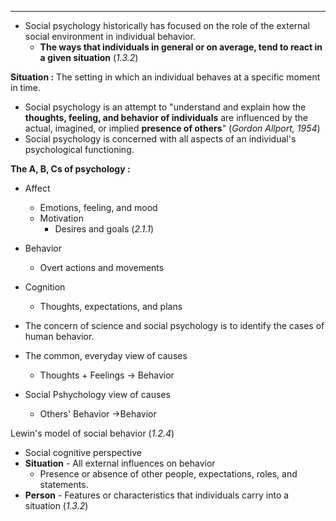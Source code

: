 ***
- Social psychology historically has focused on the role of the external social environment in individual behavior.
	- **The ways that individuals in general or on average, tend to react in a given situation** (*1.3.2*)

**Situation :** The setting in which an individual behaves at a specific moment in time.

- Social psychology is an attempt to "understand and explain how the **thoughts, feeling, and behavior of individuals** are influenced by the actual, imagined, or implied **presence of others**" (*Gordon Allport, 1954*)
- Social psychology is concerned with all aspects of an individual's psychological functioning.

**The A, B, Cs of psychology :**
- Affect
	- Emotions, feeling, and mood
	- Motivation
		- Desires and goals (*2.1.1*)
- Behavior
	- Overt actions and movements
- Cognition
	- Thoughts, expectations, and plans

- The concern of science and social psychology is to identify the cases of human behavior.

- The common, everyday view of causes
	- Thoughts + Feelings -> Behavior
- Social Pshychology view of causes
	- Others' Behavior ->Behavior

Lewin's model of social behavior (*1.2.4*)
- Social cognitive perspective
- **Situation** - All external influences on behavior
	- Presence or absence of other people, expectations, roles, and statements.
- **Person** - Features or characteristics that individuals carry into a situation (*1.3.2*)
